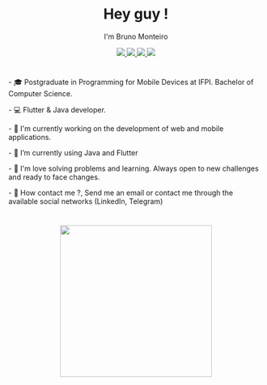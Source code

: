 <h1 align='center'>Hey guy !</h1> 

<p align='center'>I'm Bruno Monteiro</p>

<div align='center'>
  <a href="https://t.me/montonurb/">
    <img src="https://img.shields.io/badge/-Telegram-F9A825?style=flat-square&logo=telegram&logoColor=white" />
  </a>
  <a href="mailto:brunomoncar007@gmail.com">
    <img src="https://img.shields.io/badge/-Gmail-F9A825?style=flat-square&logo=Gmail&logoColor=white" />
  </a>
  <a href="https://www.linkedin.com/in/montonurb/">
    <img src="https://img.shields.io/badge/-Linkedin-F9A825?style=flat-square&logo=Linkedin&logoColor=white" />
  </a>
  <a href="https://montonurb.github.io/">
    <img src="https://img.shields.io/badge/-Website-F9A825?style=flat-square&logo=appveyor&logoColor=white" />
  </a>
</div>
<h1></h1>
<p align='left'>- 🎓 Postgraduate in Programming for Mobile Devices at IFPI. Bachelor of Computer Science.</p>
<p align='left'>- 💻 Flutter & Java developer.</p>
<p align='left'>- 🔭 I'm currently working on the development of web and mobile applications.</p>
<p align='left'>- 🧡 I’m currently using Java and Flutter</p>
<p align='left'>- 💬 I'm love solving problems and learning. Always open to new challenges and ready to face changes.</p>
<p align='left'>- 📨 How contact me ?, Send me an email or contact me through the available social networks (LinkedIn, Telegram)</p>
<h1><h1>
<div align='center'>
  <a href="#">
      <img src="https://github-readme-stats.vercel.app/api/top-langs/?username=arreys&layout=compact&theme=vision-friendly-dark" width="300">
  </a>
</div>
